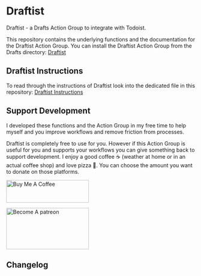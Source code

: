 # Draftist

Draftist - a Drafts Action Group to integrate with Todoist.

This repository contains the underlying functions and the documentation for the Draftist Action Group.
You can install the Draftist Action Group from the Drafts directory: [Draftist](TODO)

## Draftist Instructions

To read through the instructions of Draftist look into the dedicated file in this repository: [Draftist Instructions](https://github.com/FlohGro-dev/Draftist/blob/main/Draftist%20Instructions.md)

## Support Development

I developed these functions and the Action Group in my free time to help myself and you improve workflows and remove friction from processes.

Draftist is completely free to use for you. However if this Action Group is useful for you and supports your workflows you can give something back to support development.
I enjoy a good coffee ☕️ (weather at home or in an actual coffee shop) and love pizza 🍕.
You can choose the amount you want to donate on those platforms.

<a href="https://www.buymeacoffee.com/flohgro" target="_blank"><img src="https://cdn.buymeacoffee.com/buttons/v2/default-blue.png" alt="Buy Me A Coffee" style="height: 60px !important;width: 220px !important;" ></a>

<a href="https://www.patreon.com/flohgro" target="_blank"><img src="https://user-images.githubusercontent.com/13785667/162812708-55b96cdc-8c32-4433-a340-6dd4c1f7326d.jpg" alt="Become A patreon" style="height: 110px !important;width: 220px !important;" ></a>

## Changelog

